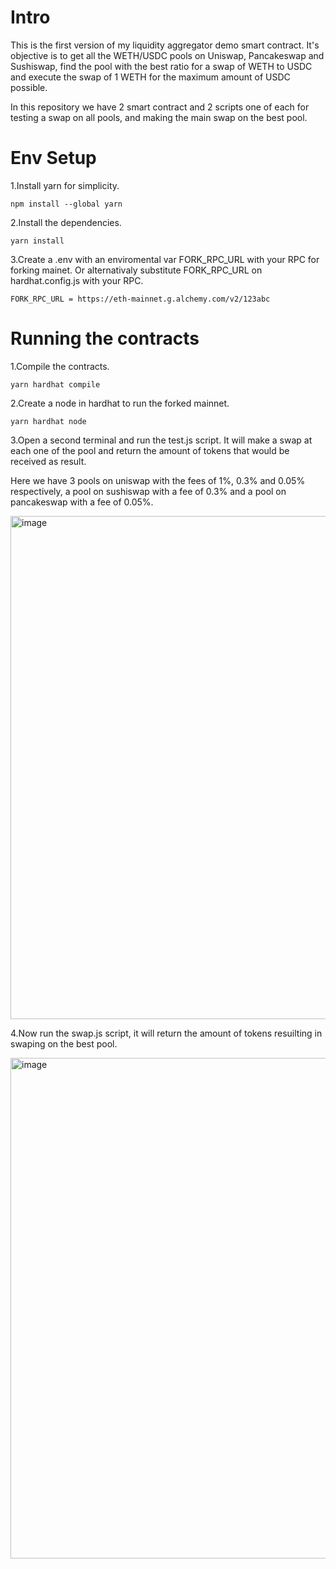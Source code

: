 # Intro

This is the first version of my liquidity aggregator demo smart contract. It's objective is to get all the WETH/USDC pools on Uniswap, Pancakeswap and Sushiswap, find the pool with the best ratio for a swap of WETH to USDC and execute the swap of 1 WETH for the maximum amount of USDC possible.

In this repository we have 2 smart contract and 2 scripts one of each for testing a swap on all pools, and making the main swap on the best pool.

# Env Setup

1.Install yarn for simplicity.

```npm install --global yarn```

2.Install the dependencies.

```yarn install```

3.Create a .env with an enviromental var FORK_RPC_URL with your RPC for forking mainet. Or alternativaly substitute FORK_RPC_URL on hardhat.config.js with your RPC.

```FORK_RPC_URL = https://eth-mainnet.g.alchemy.com/v2/123abc```

# Running the contracts

1.Compile the contracts.

```yarn hardhat compile```

2.Create a node in hardhat to run the forked mainnet.

```yarn hardhat node```

3.Open a second terminal and run the test.js script. It will make a swap at each one of the pool and return the amount of tokens that would be received as result.

Here we have 3 pools on uniswap with the fees of 1%, 0.3% and 0.05% respectively, a pool on sushiswap with a fee of 0.3% and a pool on pancakeswap with a fee of 0.05%.

<img width="805" alt="image" src="https://github.com/Nerzilus/liquidity-aggregator-demo/assets/66218208/e46d95a0-3336-48a9-a8f8-b1a786bf8c78">

4.Now run the swap.js script, it will return the amount of tokens resuilting in swaping on the best pool.

<img width="801" alt="image" src="https://github.com/Nerzilus/liquidity-aggregator-demo/assets/66218208/bfccee33-e4f6-43f5-afa7-0cca246ce72b">

